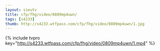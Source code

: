 ```yaml
--- 
layout: sieutv
title: cfp/fhg/video/0809mp4uwn/
tags: [s4233]
thumb: http://s4233.wtfpass.com/cfp/fhg/video/0809mp4uwn/1.jpg
---
```

{% include tvpro key="http://s4233.wtfpass.com/cfp/fhg/video/0809mp4uwn/1.mp4" %} 
